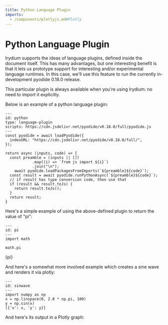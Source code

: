 ```yaml
---
title: Python Language Plugin
imports:
  - /components/plotlyjs.md#Plotly
---
```


# Python Language Plugin

Irydium supports the ideas of language plugins, defined inside the document itself.
This has many advantages, but one interesting benefit is that it lets us prototype support for interesting and/or experimental language runtimes.
In this case, we'll use this feature to run the currently in-development pyodide 0.18.0 release.

This particular plugin is always available when you're using Irydium: no need to import it explicitly.

Below is an example of a python language plugin:

```{code-cell} js
---
id: python
type: language-plugin
scripts: https://cdn.jsdelivr.net/pyodide/v0.18.0/full/pyodide.js
---
const pyodide = await loadPyodide({
  indexURL: "https://cdn.jsdelivr.net/pyodide/v0.18.0/full/",
});

return async (inputs, code) => {
  const preamble = (inputs || [])
            .map((i) => `from js import ${i}`)
            .join("\n");
	await pyodide.loadPackagesFromImports(`${preamble}${code}`);
  const result = await pyodide.runPythonAsync(`${preamble}${code}`);
  // if result has type conversion code, then use that
  if (result && result.toJs) {
    return result.toJs();
  }
  return result;
}
```

Here's a simple example of using the above-defined plugin to return the value of "pi":

```{code-cell} python
---
id: pi
---
import math

math.pi
```

{pi}

And here's a somewhat more involved example which creates a sine wave and renders it via plotly:

```{code-cell} python
---
id: sinwave
---
import numpy as np
x = np.linspace(0, 2.0 * np.pi, 100)
y = np.sin(x)
[{'x': x, 'y': y}]
```

And here's its output in a Plotly graph:

<Plotly data={sinwave} />
